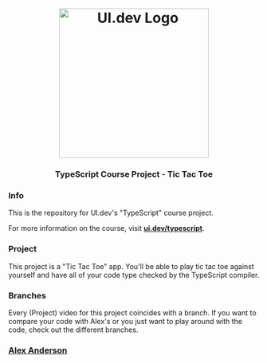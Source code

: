 <h1 align="center">
  <a href="https://ui.dev">
    <img
      src="https://ui.dev/images/logos/ui.png"
      alt="UI.dev Logo" width="300" />
  </a>
  <br />
</h1>

<h3 align="center">TypeScript Course Project - Tic Tac Toe</h3>

### Info

This is the repository for UI.dev's "TypeScript" course project.

For more information on the course, visit **[ui.dev/typescript](https://ui.dev/typescript/)**.

### Project

This project is a "Tic Tac Toe" app. You'll be able to play tic tac toe against yourself and have all of your code type checked by the TypeScript compiler.

### Branches

Every (Project) video for this project coincides with a branch. If you want to compare your code with Alex's or you just want to play around with the code, check out the different branches.

### [Alex Anderson](https://twitter.com/ralex1993)
